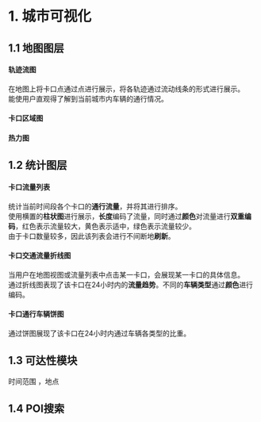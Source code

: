 # 1. 城市可视化
## 1.1 地图图层
#### 轨迹流图
在地图上将卡口点通过点进行展示，将各轨迹通过流动线条的形式进行展示。  
能使用户直观得了解到当前城市内车辆的通行情况。

#### 卡口区域图
#### 热力图

## 1.2 统计图层
#### 卡口流量列表
统计当前时间段各个卡口的**通行流量**，并将其进行排序。  
使用横置的**柱状图**进行展示，**长度**编码了流量，同时通过**颜色**对流量进行**双重编码**，红色表示流量较大，黄色表示适中，绿色表示流量较少。  
由于卡口数量较多，因此该列表会进行不间断地**刷新**。

#### 卡口交通流量折线图
当用户在地图视图或流量列表中点击某一卡口，会展现某一卡口的具体信息。   
通过折线图表现了该卡口在24小时内的**流量趋势**。不同的**车辆类型**通过**颜色**进行编码。

#### 卡口通行车辆饼图
通过饼图展现了该卡口在24小时内通过车辆各类型的比重。


## 1.3 可达性模块
时间范围 ，地点

## 1.4 POI搜索





